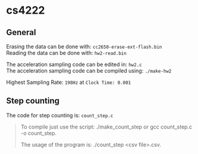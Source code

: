 # cs4222
## General
Erasing the data can be done with: `cc2650-erase-ext-flash.bin` <br>
Reading the data can be done with: `hw2-read.bin`<br>

The acceleration sampling code can be edited in: `hw2.c` <br>
The acceleration sampling code can be compiled using: `./make-hw2` <br>

Highest Sampling Rate: `198Hz` at `Clock Time: 0.001`<br>

## Step counting
The code for step counting is: `count_step.c`<br>
> To compile just use the script: ./make\_count\_step or gcc count\_step.c -o count\_step.
>
> The usage of the program is: ./count_step \<csv file\>.csv.

